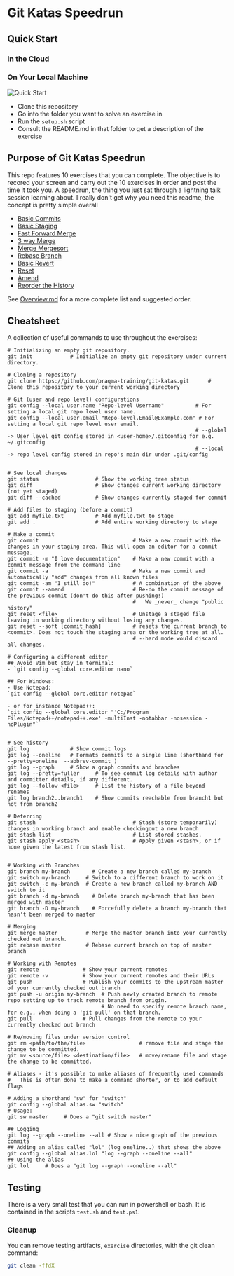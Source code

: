 
# Git Katas Speedrun

## Quick Start

### In the Cloud

### On Your Local Machine

![Quick Start](/images/quickstart.gif)

- Clone this repository
- Go into the folder you want to solve an exercise in
- Run the `setup.sh` script
- Consult the README.md in that folder to get a description of the exercise

## Purpose of Git Katas Speedrun

This repo features 10 exercises that you can complete. The objective is to recored your screen and carry out the 10 exercises in order and post the time it took you. A speedrun, the thing you just sat through a lightning talk session learning about. I really don't get why you need this readme, the concept is pretty simple overall


- [Basic Commits](./basic-commits/README.md)
- [Basic Staging](./basic-staging/README.md)
- [Fast Forward Merge](./ff-merge/README.md)
- [3 way Merge](./3-way-merge/README.md)
- [Merge Mergesort](./merge-mergesort/README.md)
- [Rebase Branch](./rebase-branch/README.md)
- [Basic Revert](./basic-revert/README.md)
- [Reset](./reset/README.md)
- [Amend](./amend/README.md)
- [Reorder the History](./reorder-the-history/README.md)

See [Overview.md](Overview.md) for a more complete list and suggested order.

## Cheatsheet

A collection of useful commands to use throughout the exercises:

```shell
# Initializing an empty git repository.
git init            # Initialize an empty git repository under current directory.

# Cloning a repository
git clone https://github.com/praqma-training/git-katas.git      # Clone this repository to your current working directory

# Git (user and repo level) configurations
git config --local user.name "Repo-level Username"          # For setting a local git repo level user name.
git config --local user.email "Repo-level.Email@Example.com" # For setting a local git repo level user email.
                                                            # --global -> User level git config stored in <user-home>/.gitconfig for e.g. ~/.gitconfig
                                                            # --local -> repo level config stored in repo's main dir under .git/config


# See local changes
git status                  # Show the working tree status
git diff                    # Show changes current working directory (not yet staged)
git diff --cached           # Show changes currently staged for commit

# Add files to staging (before a commit)
git add myfile.txt          # Add myfile.txt to stage
git add .                   # Add entire working directory to stage

# Make a commit
git commit                              # Make a new commit with the changes in your staging area. This will open an editor for a commit message.
git commit -m "I love documentation"    # Make a new commit with a commit message from the command line
git commit -a                           # Make a new commit and automatically "add" changes from all known files
git commit -am "I still do!"            # A combination of the above
git commit --amend                      # Re-do the commit message of the previous commit (don't do this after pushing!)
                                        #   We _never_ change "public history"
git reset <file>                        # Unstage a staged file leaving in working directory without losing any changes.
git reset --soft [commit_hash]          # resets the current branch to <commit>. Does not touch the staging area or the working tree at all.
                                        # --hard mode would discard all changes.

# Configuring a different editor
## Avoid Vim but stay in terminal:
- `git config --global core.editor nano`

## For Windows:
- Use Notepad:
`git config --global core.editor notepad`

- or for instance Notepad++:
`git config --global core.editor "'C:/Program Files/Notepad++/notepad++.exe' -multiInst -notabbar -nosession -noPlugin"`


# See history
git log             # Show commit logs
git log --oneline   # Formats commits to a single line (shorthand for --pretty=oneline  --abbrev-commit )
git log --graph     # Show a graph commits and branches
git log --pretty=fuller     # To see commit log details with author and committer details, if any different.
git log --follow <file>     # List the history of a file beyond renames
git log branch2..branch1    # Show commits reachable from branch1 but not from branch2

# Deferring
git stash                               # Stash (store temporarily) changes in working branch and enable checkingout a new branch
git stash list                          # List stored stashes.
git stash apply <stash>                 # Apply given <stash>, or if none given the latest from stash list.


# Working with Branches
git branch my-branch       # Create a new branch called my-branch
git switch my-branch     # Switch to a different branch to work on it
git switch -c my-branch  # Create a new branch called my-branch AND switch to it
git branch -d my-branch    # Delete branch my-branch that has been merged with master
git branch -D my-branch    # Forcefully delete a branch my-branch that hasn't been merged to master

# Merging
git merge master         # Merge the master branch into your currently checked out branch.
git rebase master        # Rebase current branch on top of master branch

# Working with Remotes
git remote              # Show your current remotes
git remote -v           # Show your current remotes and their URLs
git push                # Publish your commits to the upstream master of your currently checked out branch
git push -u origin my-branch  # Push newly created branch to remote repo setting up to track remote branch from origin.
                              # No need to specify remote branch name, for e.g., when doing a 'git pull' on that branch.
git pull                # Pull changes from the remote to your currently checked out branch

# Re/moving files under version control
git rm <path/to/the/file>                 # remove file and stage the change to be committed.
git mv <source/file> <destination/file>   # move/rename file and stage the change to be committed.

# Aliases - it's possible to make aliases of frequently used commands
#   This is often done to make a command shorter, or to add default flags

# Adding a shorthand "sw" for "switch"
git config --global alias.sw "switch"
# Usage:
git sw master     # Does a "git switch master"

## Logging
git log --graph --oneline --all # Show a nice graph of the previous commits
## Adding an alias called "lol" (log oneline..) that shows the above
git config --global alias.lol "log --graph --oneline --all"
## Using the alias
git lol     # Does a "git log --graph --oneline --all"
```

## Testing

There is a very small test that you can run in powershell or bash.
It is contained in the scripts `test.sh` and `test.ps1`.

### Cleanup

You can remove testing artifacts, `exercise` directories, with the git clean command:

```sh
git clean -ffdX
```
